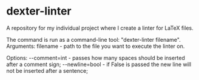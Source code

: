 # dexter-linter
A repository for my individual project where I create a linter for LaTeX files.

The command is run as a command-line tool: "dexter-linter filename".
Arguments:
filename - path to the file you want to execute the linter on.

Options:
--comment=int - passes how many spaces should be inserted after a comment sign;
--newline=bool - if False is passed the new line will not be inserted after a sentence;
